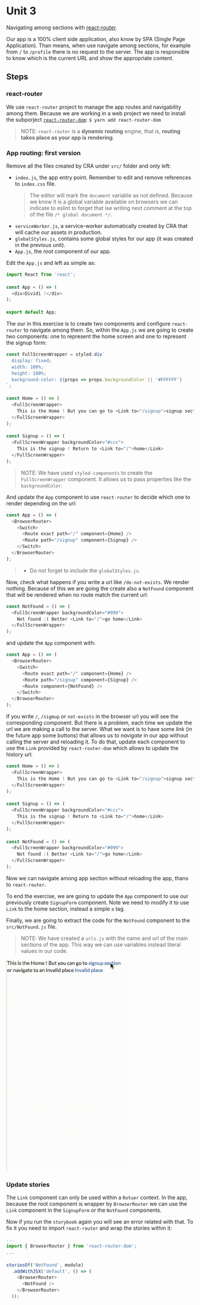 # Unit 3

Navigating among sections with [react-router](https://github.com/ReactTraining/react-router).

Our app is a 100% client side application, also know by SPA (Single Page Application). Than means, when use navigate among sections, for example from `/` to `/profile` there is no request to the server. The app is responsible to know which is the current URL and show the appropriate content.

## Steps

### react-router

We use `react-router` project to manage the app routes and navigability among them. Because we are working in a web project we need to install the subporject [`react-router-dom`](https://github.com/ReactTraining/react-router/tree/master/packages/react-router-dom): `$ yarn add react-router-dom`

> NOTE: `react-router` is a **dynamic routing** engine, that is, **routing takes place as your app is rendering**.

### App routing: first version

Remove all the files created by CRA under `src/` folder and only left:

- `index.js`, the app entry point. Remember to edit and remove references to `index.css` file.
  > The editor will mark the `document` variable as not defined. Because we know it is a global variable available on browsers we can indicate to eslint to forget that ise writing next comment at the top of the file `/* global document */`.
- `serviceWorker.js`, a service-worker automatically created by CRA that will cache our assets in production.
- `globalStyles.js`, contains some global styles for our app (it was created in the previous unit).
- `App.js`, the *root* component of our app.

Edit the `App.js` and left as simple as:

```javascript
import React from 'react';

const App = () => (
  <div>Dividi !</div>
);

export default App;
```

The our in this exercise is to create two components and configure `react-router` to navigate among them. So, within the `App.js` we are going to create two components: one to represent the home screen and one to represent the signup form:

```javascript
const FullScreenWrapper = styled.div`
  display: fixed;
  width: 100%;
  height: 100%;
  background-color: ${props => props.backgroundColor || '#FFFFFF'}
`;

const Home = () => (
  <FullScreenWrapper>
    This is the Home ! But you can go to <Link to="/signup">signup section</Link> or navigate to an invalid place <Link to="/not-exists">invalid place</Link>
  </FullScreenWrapper>
);

const Signup = () => (
  <FullScreenWrapper backgroundColor="#ccc">
    This is the signup ! Return to <Link to="/">home</Link>
  </FullScreenWrapper>
);
```

> NOTE: We have used `styled-components` to create the `FullScreenWrapper` component. It allows us to pass properties like the `backgroundColor`.

And update the `App` component to use `react-router` to decide which one to render depending on the url:

```javascript
const App = () => (
  <BrowserRouter>
    <Switch>
      <Route exact path="/" component={Home} />
      <Route path="/signup" component={Signup} />
    </Switch>
  </BrowserRouter>
);
```

> - Do not forget to include the `globalStyles.js`.

Now, check what happens if you write a url like `/do-not-exists`. We render nothing. Because of this we are going the create also a `NotFound` component that will be rendered when no route match the current url:

```javascript
const NotFound = () => (
  <FullScreenWrapper backgroundColor="#999">
    Not found :( Better <Link to="/">go home</Link>
  </FullScreenWrapper>
);
```

and update the `App` component with:

```javascript
const App = () => (
  <BrowserRouter>
    <Switch>
      <Route exact path="/" component={Home} />
      <Route path="/signup" component={Signup} />
      <Route component={NotFound} />
    </Switch>
  </BrowserRouter>
);
```

If you write `/`, `/sigmup` or `not-exists` in the browser url you will see the corresponding component. But there is a problem, each time we update the url we are making a call to the server. What we want is to have some *link* (in the future app some buttons) that allows us to *navigate* in our app without calling the server and reloading it. To do that, update each component to use the `Link` provided by `react-router-dom` which allows to update the history url:

```javascript
const Home = () => (
  <FullScreenWrapper>
    This is the Home ! But you can go to <Link to="/signup">signup section</Link> or navigate to an invalid place <Link to="/not-exists">invalid place</Link>
  </FullScreenWrapper>
);

const Signup = () => (
  <FullScreenWrapper backgroundColor="#ccc">
    This is the signup ! Return to <Link to="/">home</Link>
  </FullScreenWrapper>
);

const NotFound = () => (
  <FullScreenWrapper backgroundColor="#999">
    Not found :( Better <Link to="/">go home</Link>
  </FullScreenWrapper>
);
```
Now we can navigate among app section without reloading the app, thans to `react-router`.

To end the exercise, we are going to update the `App` component to use our previously create `SignupForm` component. Note we need to modify it to use `Link` to the home section, instead a simple `a` tag.

Finally, we are going to extract the code for the `NotFound` component to the `src/NotFound.js` file.

> NOTE: We have created a `urls.js` with the name and url of the main sections of the app. This way we can use variables instead literal values in our code.

![basic navigation](../images/016.gif)

### Update stories

The `Link` component can only be used within a `Rotuer` context. In the app, because the root component is wrapper by `BrowserRouter` we can use the `Link` component in the `SignupForm` or the `NotFound` components.

Now if you run the `storybook` again you will see an error related with that. To fix it you need to import `react-router` and wrap the stories within it:

```javascript
...
import { BrowserRouter } from 'react-router-dom';
...

storiesOf('NotFound', module)
  .addWithJSX('default', () => (
    <BrowserRouter>
      <NotFound />
    </BrowserRouter>
  ));
```
